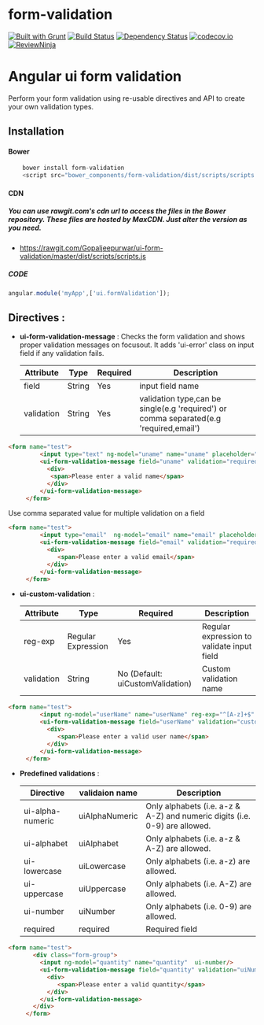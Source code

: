 # form-validation
[![Built with Grunt](https://cdn.gruntjs.com/builtwith.png)](http://gruntjs.com/)
[![Build Status](https://travis-ci.org/Gopaljeepurwar/ui-form-validation.svg?branch=master)](https://travis-ci.org/Gopaljeepurwar/ui-form-validation)
[![Dependency Status](https://gemnasium.com/badges/github.com/Gopaljeepurwar/ui-form-validation.svg)](https://gemnasium.com/github.com/Gopaljeepurwar/ui-form-validation)
[![codecov.io](https://codecov.io/github/Gopaljeepurwar/ui-form-validation/coverage.svg?branch=master)](https://codecov.io/github/Gopaljeepurwar/ui-form-validation?branch=master)
[![ReviewNinja](https://app.review.ninja/56203952/badge)](https://app.review.ninja/Gopaljeepurwar/ui-form-validation)

# Angular ui form validation
Perform your form validation using re-usable directives and API to create your own validation types. 

## Installation
#### Bower
```javascript
    bower install form-validation
    <script src="bower_components/form-validation/dist/scripts/scripts.js"></script>
```
#### CDN

##### You can use rawgit.com's cdn url to access the files in the Bower repository. These files are hosted by MaxCDN. Just alter the version as you need.
* https://rawgit.com/Gopaljeepurwar/ui-form-validation/master/dist/scripts/scripts.js

##### CODE
```javascript
angular.module('myApp',['ui.formValidation']);
```
## Directives :
* **ui-form-validation-message** : Checks the form validation and shows proper validation messages on focusout. It adds 'ui-error' class on input field if any validation fails.

    | Attribute | Type | Required | Description |
    | --- | --- | --- | ---|
    | field | String | Yes | input field name |
    | validation | String | Yes | validation type,can be single(e.g 'required') or comma separated(e.g 'required,email') |
    
```html
<form name="test">
         <input type="text" ng-model="uname" name="uname" placeholder="Enter your name" required>
         <ui-form-validation-message field="uname" validation="required">
           <div>
            <span>Please enter a valid name</span>
           </div>
         </ui-form-validation-message>
     </form>
``` 

Use comma separated value for multiple validation on a field
```html
<form name="test">
         <input type="email"  ng-model="email" name="email" placeholder="Enter your email" required>
         <ui-form-validation-message field="email" validation="required,email">
           <div>
              <span>Please enter a valid email</span>
           </div>
         </ui-form-validation-message>
     </form>
```


* **ui-custom-validation** :

    | Attribute | Type | Required | Description |
    | --- | --- | --- | --- |
    | reg-exp | Regular Expression | Yes | Regular expression to validate input field |
    | validation | String | No (Default: uiCustomValidation) | Custom validation name |


```html
<form name="test">
         <input ng-model="userName" name="userName" reg-exp="^[A-z]+$" validation="customAlphabet" ui-custom-validation/>
         <ui-form-validation-message field="userName" validation="customAlphabet">
           <div>
              <span>Please enter a valid user name</span>
           </div>
         </ui-form-validation-message>
     </form>
```


* **Predefined validations** :

    | Directive  | validaion name | Description |
    | --- | --- | ---|
    | ui-alpha-numeric  | uiAlphaNumeric | Only alphabets (i.e. a-z & A-Z) and numeric digits (i.e. 0-9) are allowed. |
    | ui-alphabet  | uiAlphabet | Only alphabets (i.e. a-z & A-Z) are allowed. |
    | ui-lowercase  | uiLowercase | Only alphabets (i.e. a-z) are allowed. |
    | ui-uppercase | uiUppercase | Only alphabets (i.e. A-Z) are allowed. |
    | ui-number  | uiNumber | Only alphabets (i.e. 0-9) are allowed. |
    | required  | required | Required field |
    
```html
<form name="test">
       <div class="form-group">
         <input ng-model="quantity" name="quantity"  ui-number/>
         <ui-form-validation-message field="quantity" validation="uiNumber">
           <div>
              <span>Please enter a valid quantity</span>
           </div>
         </ui-form-validation-message>
       </div>
     </form>
```


